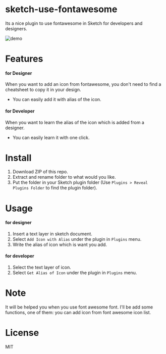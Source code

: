sketch-use-fontawesome
=================

Its a nice plugin to use fontawesome in Sketch for developers and designers.

![demo][demo-image]

# Features

#### for Designer
When you want to add an icon from fontawesome, you don't need to find a cheatsheet to copy it in your design. 
- You can easily add it with alias of the icon.

#### for Developer
When you want to learn the alias of the icon which is added from a designer.
- You can easily learn it with one click.

# Install

1. Download ZIP of this repo.
2. Extract and rename folder to what would you like.
3. Put the folder in your Sketch plugin folder (Use `Plugins > Reveal Plugins Folder` to find the plugin folder).

# Usage

#### for designer

1. Insert a text layer in sketch document.
2. Select `Add Icon with Alias` under the plugin in `Plugins` menu.
3. Write the alias of icon which is want you add.

#### for developer

1. Select the text layer of icon.
2. Select `Get Alias of Icon` under the plugin in `Plugins` menu.

# Note

It will be helped you when you use font awesome font. I'll be add some functions, one of them: you can add icon from font awesome icon list.

# License

MIT

[demo-image]: http://i.imgur.com/7Hbgdc2.gif
